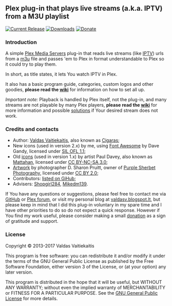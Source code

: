 ## Plex plug-in that plays live streams (a.k.a. IPTV) from a M3U playlist ##
[![Current Release](https://img.shields.io/github/release/Cigaras/IPTV.bundle.svg "Current Release")](https://github.com/Cigaras/IPTV.bundle/releases/latest)
[![Downloads](https://img.shields.io/github/downloads/Cigaras/IPTV.bundle/total.svg "Downloads")](https://github.com/Cigaras/IPTV.bundle/releases) [![Donate](https://img.shields.io/badge/donate-PayPal-green.svg)](https://www.paypal.com/cgi-bin/webscr?cmd=_donations&business=Cigaras%40gmail%2ecom&lc=LT&currency_code=EUR&bn=PP%2dDonationsBF%3abtn_donate_LG%2egif%3aNonHosted)

### Introduction ###
A simple [Plex Media Servers](https://www.plex.tv/downloads) plug-in that reads live streams (like [IPTV](http://en.wikipedia.org/wiki/IPTV)) urls from a [m3u](https://en.wikipedia.org/wiki/M3U) file and passes 'em to Plex in format understandable to Plex so it could try to play them.

In short, as title states, it lets You watch IPTV in Plex.

It also has a basic program guide, categories, custom logos and other goodies, **please read the [wiki](https://github.com/Cigaras/IPTV.bundle/wiki)** for information on how to set all up.

_Important note:_ Playback is handled by Plex itself, not the plug-in, and many streams are not playable by many Plex players, **please read the [wiki](https://github.com/Cigaras/IPTV.bundle/wiki)** for more information and possible [solutions](https://github.com/Cigaras/IPTV.bundle/wiki/Troubleshooting) if Your desired stream does not work.

### Credits and contacts ###
* Author: [Valdas Vaitiekaitis](http://valdas.ax.lt), also known as [Cigaras](http://forums.plex.tv/profile/Cigaras);
* New icons (used in version 2.x) by me, using [Font Awesome](http://fontawesome.io) by Dave Gandy, licensed under [SIL OFL 1.1](http://scripts.sil.org/OFL);
* Old [icons](http://www.iconarchive.com/show/ultrabuuf-icons-by-mattahan.html) (used in version 1.x) by artist Paul Davey, also known as [Mattahan](http://mattahan.deviantart.com/), licensed under [CC BY-NC-SA 3.0](http://creativecommons.org/licenses/by-nc-sa/3.0);
* [Artwork](http://www.flickr.com/photos/purplesherbet/10579021143) by photographer D. Sharon Pruitt, owner of [Purple Sherbet Photography](http://www.flickr.com/photos/purplesherbet/), licensed under [CC BY 2.0](http://creativecommons.org/licenses/by/2.0);
* Contributors: [listed on GiHub](https://github.com/Cigaras/IPTV.bundle/graphs/contributors);
* Advisers: [Shopgirl284](https://github.com/shopgirl284), [Mikedm139](https://github.com/mikedm139).

If You have any questions or suggestions, please feel free to contact me via [GitHub](https://github.com/Cigaras) or [Plex forum](https://forums.plex.tv/discussion/83083), or visit my personal blog at [valdasv.blogspot.lt](http://valdasv.blogspot.lt), but please keep in mind that I did this plug-in voluntary in my spare time and I have other priorities to do so do not expect a quick response. However if You find my work useful, please consider making a small [donation](https://www.paypal.com/cgi-bin/webscr?cmd=_donations&business=Cigaras%40gmail%2ecom&lc=LT&currency_code=EUR&bn=PP%2dDonationsBF%3abtn_donate_LG%2egif%3aNonHosted) as a sign of gratitude and support.

### License ###
Copyright © 2013-2017 Valdas Vaitiekaitis

This program is free software: you can redistribute it and/or modify it under the terms of the GNU General Public License as published by the Free Software Foundation, either version 3 of the License, or (at your option) any later version.

This program is distributed in the hope that it will be useful, but WITHOUT ANY WARRANTY; without even the implied warranty of MERCHANTABILITY or FITNESS FOR A PARTICULAR PURPOSE. See the [GNU General Public License](http://www.gnu.org/copyleft/gpl.html) for more details.

